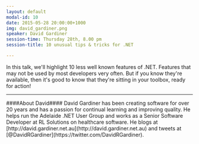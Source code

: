 ```yaml
---
layout: default
modal-id: 10
date: 2015-05-28 20:00:00+1000
img: david_gardiner.png
speaker: David Gardiner
session-time: Thursday 28th, 8.00 pm
session-title: 10 unusual tips & tricks for .NET

---
```

In this talk, we'll highlight 10 less well known features of .NET. Features that may not be used by most developers very often. But if you know they're available, then it's good to know that they're sitting in your toolbox, ready for action!

<hr />
####About David####
David Gardiner has been creating software for over 20 years and has a passion for continual learning and improving quality. He helps run the Adelaide .NET User Group and works as a Senior Software Developer at RL Solutions on healthcare software. He blogs at [http://david.gardiner.net.au](http://david.gardiner.net.au) and tweets at [@DavidRGardiner](https://twitter.com/DavidRGardiner).